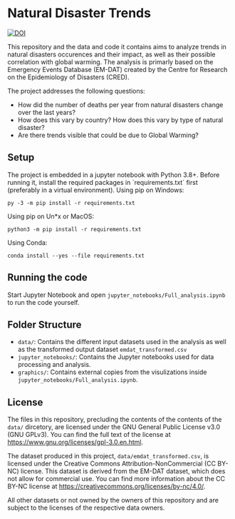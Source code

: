 # Natural Disaster Trends
[![DOI](https://zenodo.org/badge/639792491.svg)](https://zenodo.org/badge/latestdoi/639792491)

This repository and the data and code it contains aims to analyze trends in natural disasters occurences and their impact, as well as their possible correlation with global warming. The analysis is primarly based on the Emergency Events Database (EM-DAT) created by the Centre for Research on the Epidemiology of Disasters (CRED).

The project addresses the following questions:
- How did the number of deaths per year from natural disasters change over the last years?
- How does this vary by country? How does this vary by type of natural disaster?
- Are there trends visible that could be due to Global Warming?

## Setup
The project is embedded in a jupyter notebook with Python 3.8+. Before running it, install the required packages in ´requirements.txt´ first (preferably in a virtual environment). 
Using pip on Windows:
```
py -3 -m pip install -r requirements.txt
```
Using pip on Un*x or MacOS:
```
python3 -m pip install -r requirements.txt
```
Using Conda:
```
conda install --yes --file requirements.txt
```

## Running the code

Start Jupyter Notebook and open `jupyter_notebooks/Full_analysis.ipynb` to run the code yourself.

## Folder Structure

- `data/`: Contains the different input datasets used in the analysis as well as the transformed output dataset `emdat_transformed.csv`
- `jupyter_notebooks/`: Contains the Jupyter notebooks used for data processing and analysis.
- `graphics/`: Contains external copies from the visulizations inside `jupyter_notebooks/Full_analysis.ipynb`.

## License
The files in this repository, precluding the contents of the contents of the `data/` dircetory, are licensed under the GNU General Public License v3.0 (GNU GPLv3). You can find the full text of the license at https://www.gnu.org/licenses/gpl-3.0.en.html.

The dataset produced in this project, `data/emdat_transformed.csv`, is licensed under the Creative Commons Attribution-NonCommercial (CC BY-NC) license. This dataset is derived from the EM-DAT dataset, which does not allow for commercial use. You can find more information about the CC BY-NC license at https://creativecommons.org/licenses/by-nc/4.0/.

All other datasets or not owned by the owners of this repository and are subject to the licenses of the respective data owners.
